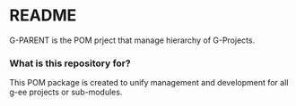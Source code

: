 # README #

G-PARENT is the POM prject that manage hierarchy of G-Projects. 

### What is this repository for? ###

This POM package is created to unify management and development for all g-ee projects or sub-modules.